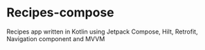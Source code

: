 # Recipes-compose
Recipes app written in Kotlin using Jetpack Compose, Hilt, Retrofit, Navigation component and MVVM
